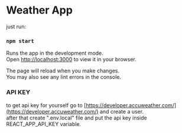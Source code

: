 # Weather App

just run:

### `npm start`

Runs the app in the development mode.\
Open [http://localhost:3000](http://localhost:3000) to view it in your browser.

The page will reload when you make changes.\
You may also see any lint errors in the console.

### API KEY

to get api key for yourself go to [https://developer.accuweather.com/](https://developer.accuweather.com/) and create a user.\
after that create ".env.local" file and put the api key inside REACT_APP_API_KEY variable.
